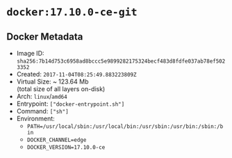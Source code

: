 # `docker:17.10.0-ce-git`

## Docker Metadata

- Image ID: `sha256:7b14d753c6958ad8bccc5e9899282175324becf483d8fdfe037ab78ef5023352`
- Created: `2017-11-04T08:25:49.883223809Z`
- Virtual Size: ~ 123.64 Mb  
  (total size of all layers on-disk)
- Arch: `linux`/`amd64`
- Entrypoint: `["docker-entrypoint.sh"]`
- Command: `["sh"]`
- Environment:
  - `PATH=/usr/local/sbin:/usr/local/bin:/usr/sbin:/usr/bin:/sbin:/bin`
  - `DOCKER_CHANNEL=edge`
  - `DOCKER_VERSION=17.10.0-ce`
